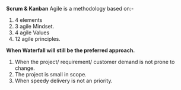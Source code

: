 **Scrum & Kanban**
Agile is a methodology based on:-  
  1. 4 elements
  2. 3 agile Mindset.
  3. 4 agile Values
  4. 12 agile principles.

**When Waterfall will still be the preferred approach.**
  1. When the project/ requirement/ customer demand is not prone to change.
  2. The project is small in scope.
  3. When speedy delivery is not an priority.
